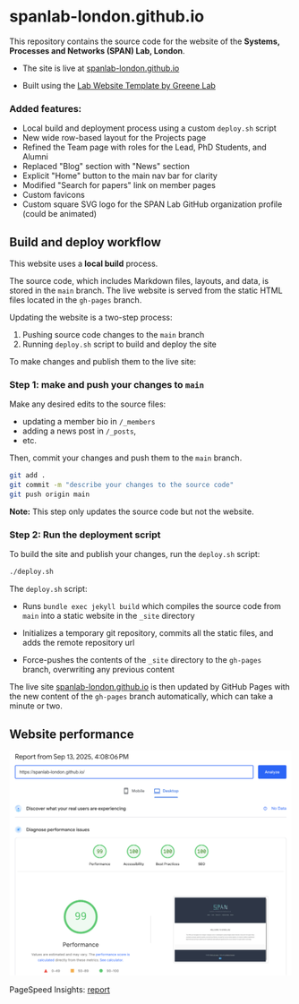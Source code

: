 # spanlab-london.github.io
This repository contains the source code for the website of the **Systems, Processes and Networks (SPAN) Lab, London**.

- The site is live at [spanlab-london.github.io](https://spanlab-london.github.io/)

- Built using the [Lab Website Template by Greene Lab](https://github.com/greenelab/lab-website-template)

### Added features:
- Local build and deployment process using a custom `deploy.sh` script
- New wide row-based layout for the Projects page
- Refined the Team page with roles for the Lead, PhD Students, and Alumni
- Replaced "Blog" section with "News" section
- Explicit "Home" button to the main nav bar for clarity
- Modified "Search for papers" link on member pages
- Custom favicons
- Custom square SVG logo for the SPAN Lab GitHub organization profile (could be animated)


## Build and deploy workflow
This website uses a **local build** process. 

The source code, which includes Markdown files, layouts, and data, is stored in the `main` branch. The live website is served from the static HTML files located in the `gh-pages` branch.

Updating the website is a two-step process:
1. Pushing source code changes to the `main` branch
2. Running `deploy.sh` script to build and deploy the site

To make changes and publish them to the live site:

### Step 1: make and push your changes to `main`
Make any desired edits to the source files: 
- updating a member bio in `/_members`
- adding a news post in `/_posts`, 
- etc. 

Then, commit your changes and push them to the `main` branch.

```bash
git add .
git commit -m "describe your changes to the source code"
git push origin main
```

**Note:** This step only updates the source code but not the website.

### Step 2: Run the deployment script
To build the site and publish your changes, run the `deploy.sh` script:

```bash
./deploy.sh
```

The `deploy.sh` script:
- Runs `bundle exec jekyll build` which compiles the source code from `main` into a static website in the `_site` directory

- Initializes a temporary git repository, commits all the static files, and adds the remote repository url

- Force-pushes the contents of the `_site` directory to the `gh-pages` branch, overwriting any previous content


The live site [spanlab-london.github.io](https://spanlab-london.github.io/) is then updated by GitHub Pages with the new content of the `gh-pages` branch automatically, which can take a minute or two.


## Website performance
![PageSpeed Insights Report for spanlab-london.github.io](images/pagespeed-2025-09-13.png)


PageSpeed Insights: [report](https://pagespeed.web.dev/analysis/https-spanlab-london-github-io/z7x58tfb5k?form_factor=desktop)



